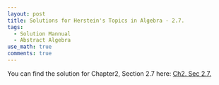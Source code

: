 ```yaml
---
layout: post
title: Solutions for Herstein's Topics in Algebra - 2.7.
tags:
  - Solution Mannual
  - Abstract Algebra
use_math: true
comments: true
---
```

You can find the solution for Chapter2, Section 2.7 here:
[Ch2. Sec 2.7.](/assets/Herstein_Topics_in_Algebra_solution_2.7.pdf)


